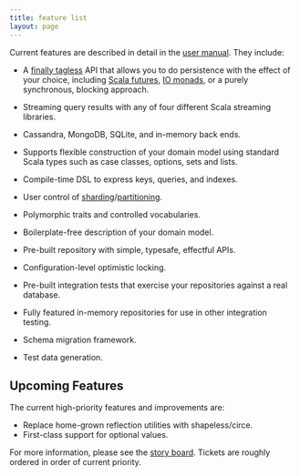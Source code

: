 ```yaml
---
title: feature list
layout: page
---
```


Current features are described in detail in the [user manual](manual). They include:

- A [finally tagless](https://pchiusano.github.io/2014-05-20/scala-gadts.html) API that allows you
  to do persistence with the effect of your choice, including [Scala
  futures](http://docs.scala-lang.org/overviews/core/futures.html), [IO
  monads](https://github.com/typelevel/cats-effect), or a purely synchronous, blocking approach.
- Streaming query results with any of four different Scala streaming libraries.
- Cassandra, MongoDB, SQLite, and in-memory back ends.

- Supports flexible construction of your domain model using standard
  Scala types such as case classes, options, sets and lists.
- Compile-time DSL to express keys, queries, and indexes.
- User control of [sharding](https://docs.mongodb.com/manual/sharding/#shard-keys)/[partitioning](https://docs.datastax.com/en/cql/3.1/cql/cql_reference/refCompositePk.html).
- Polymorphic traits and controlled vocabularies.
- Boilerplate-free description of your domain model.

- Pre-built repository with simple, typesafe, effectful APIs.
- Configuration-level optimistic locking.
- Pre-built integration tests that exercise your repositories
  against a real database.
- Fully featured in-memory repositories for use in other integration
  testing.
- Schema migration framework.
- Test data generation.

## Upcoming Features

The current high-priority features and improvements are:

- Replace home-grown reflection utilities with shapeless/circe.
- First-class support for optional values.

For more information, please see the [story
board](https://www.pivotaltracker.com/n/projects/1231978). Tickets are
roughly ordered in order of current priority.
